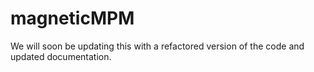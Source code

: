 # magneticMPM

We will soon be updating this with a refactored version of the code and updated documentation.
